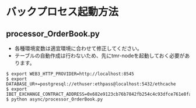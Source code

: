 # バックプロセス起動方法

## processor_OrderBook.py

- 各種環境変数は適宜環境に合わせて修正してください。
- テーブルの自動作成は行わないため、先にtmr-nodeを起動しておく必要があります。

```
$ export WEB3_HTTP_PROVIDER=http://localhost:8545
$ export DATABASE_UR+=postgresql://ethuser:ethpass@localhost:5432/ethcache
$ export IBET_EXCHANGE_CONTRACT_ADDRESS=0x682e9123cb76b7842fb254c4c93dfce761e8faa4
$ python async/processor_OrderBook.py
```

